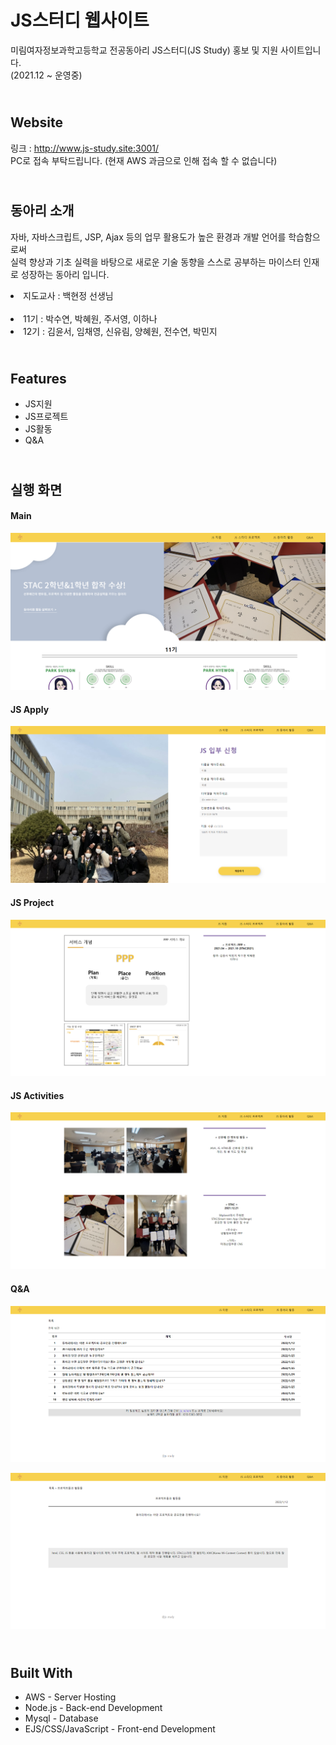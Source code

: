 # JS스터디 웹사이트
미림여자정보과학고등학교 전공동아리 JS스터디(JS Study) 홍보 및 지원 사이트입니다.<br>
(2021.12 ~ 운영중)

<br>Website
--------------------
링크 : http://www.js-study.site:3001/ <br>
PC로 접속 부탁드립니다. (현재 AWS 과금으로 인해 접속 할 수 없습니다)

<br>동아리 소개
--------------------
자바, 자바스크립트, JSP, Ajax 등의 업무 활용도가 높은 환경과 개발 언어를 학습함으로써<br>
실력 향상과 기초 실력을 바탕으로 새로운 기술 동향을 스스로 
공부하는 마이스터 인재로 성장하는 동아리 입니다. <br>

<li>지도교사 : 백현정 선생님</li><br>

<li>11기 : 박수연, 박혜원, 주서영, 이하나</li>
<li>12기 : 김윤서, 임채영, 신유림, 양혜원, 전수연, 박민지</li>


<br>Features
--------------------
<ul>
  <li>JS지원</li>
  <li>JS프로젝트</li>
  <li>JS활동</li>
  <li>Q&A</li>
</ul>

<br>실행 화면
--------------------
#### Main
![png_Home](./img/Home.png)

#### JS Apply
![png_Apply](./img/Apply.png)

#### JS Project
![png_Project](./img/Project.png)

#### JS Activities
![png_Activity](./img/Activity.png)

#### Q&A
![png_QnA1](./img/QnA1.png)

![png_QnA2](./img/QnA2.png)

<br>Built With
--------------------
<ul>
  <li>AWS - Server Hosting</li>
  <li>Node.js - Back-end Development</li>
  <li>Mysql - Database</li>
  <li>EJS/CSS/JavaScript - Front-end Development</li>
</ul>
